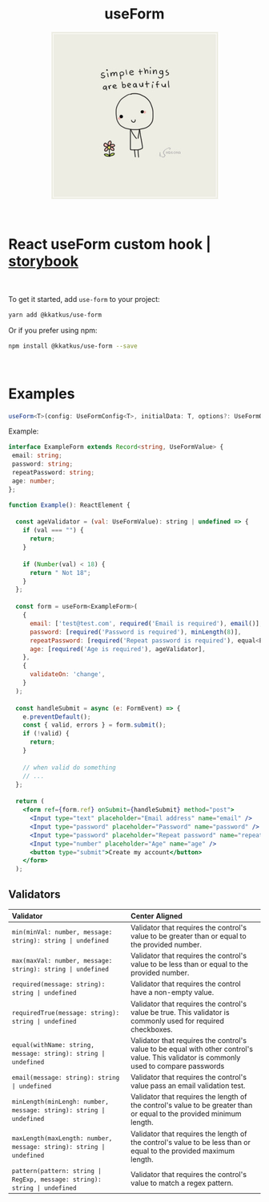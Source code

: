 <div align="center">
<h1>useForm</h1>

  <img
    height="333"
    width="333"
    alt="simple things"
    src="./src/assets/img/simple-things.jpg"
  />

<br />

</div>

<h1>React useForm custom hook | <a target="_blank" href="https://use-form.vercel.app/">storybook</a></h1>

<br />

To get it started, add `use-form` to your project:

```sh
yarn add @kkatkus/use-form
```

Or if you prefer using npm:

```sh
npm install @kkatkus/use-form --save
```

<br />
<h1>Examples</h1>

```ts
useForm<T>(config: UseFormConfig<T>, initialData: T, options?: UseFormOptions): UseForm<T>
```

 Example:
 ```ts
interface ExampleForm extends Record<string, UseFormValue> {
  email: string;
  password: string;
  repeatPassword: string;
  age: number;
};
```

```jsx
function Example(): ReactElement {
  
  const ageValidator = (val: UseFormValue): string | undefined => {
    if (val === "") {
      return;
    }

    if (Number(val) < 18) {
      return " Not 18";
    }
  };

  const form = useForm<ExampleForm>(
    {
      email: ['test@test.com', required('Email is required'), email()],
      password: [required('Password is required'), minLength(8)],
      repeatPassword: [required('Repeat password is required'), equal<ExampleForm>('password', 'Passwords must match')],
      age: [required('Age is required'), ageValidator],
    },
    {
      validateOn: 'change',
    }
  );

  const handleSubmit = async (e: FormEvent) => {
    e.preventDefault();
    const { valid, errors } = form.submit();
    if (!valid) {
      return;
    }

    // when valid do something
    // ...
  };

  return (
    <form ref={form.ref} onSubmit={handleSubmit} method="post">
      <Input type="text" placeholder="Email address" name="email" />
      <Input type="password" placeholder="Password" name="password" />
      <Input type="password" placeholder="Repeat password" name="repeatPassword" />
      <Input type="number" placeholder="Age" name="age" />
      <button type="submit">Create my account</button>
    </form>
  );
```

<h2>Validators</h2>

| Validator  | Center Aligned  |
| :------------ |:---------------|
| ```min(minVal: number, message: string): string \| undefined``` | Validator that requires the control's value to be greater than or equal to the provided number.     |
| ```max(maxVal: number, message: string): string \| undefined```                | Validator that requires the control's value to be less than or equal to the provided number.        |
| ```required(message: string): string \| undefined```                           | Validator that requires the control have a non-empty value.        |
| ```requiredTrue(message: string): string \| undefined```                       | Validator that requires the control's value be true. This validator is commonly used for required checkboxes.        |
| ```equal(withName: string, message: string): string \| undefined```            | Validator that requires the control's value to be equal with other control's value. This validator is commonly used to compare passwords        |
| ```email(message: string): string \| undefined```                              | Validator that requires the control's value pass an email validation test.        |
| ```minLength(minLengh: number, message: string): string \| undefined```        | Validator that requires the length of the control's value to be greater than or equal to the provided minimum length.        |
| ```maxLength(maxLength: number, message: string): string \| undefined```       | Validator that requires the length of the control's value to be less than or equal to the provided maximum length.        |
| ```pattern(pattern: string \| RegExp, message: string): string \| undefined```  | Validator that requires the control's value to match a regex pattern.        |